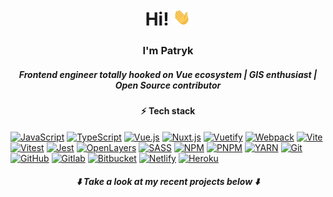 <h1 align="center">Hi! <img src="https://github.com/p4trykJ/p4trykJ/blob/master/wave.gif" width="28px" alt="👋"></h1>

<div align="center">
   <h3>
     I'm Patryk
   </h3>
  
   <h5>
      Frontend engineer totally hooked on Vue ecosystem | GIS enthusiast | Open Source contributor
   </h>
   
</div>

<h4 align="center">
   ⚡ Tech stack
</h4>

[![JavaScript](https://img.shields.io/badge/javascript-black?style=for-the-badge&logo=javascript)](https://github.com/p4trykJ)
[![TypeScript](https://img.shields.io/badge/typescript-black?style=for-the-badge&logo=typescript)](https://www.typescriptlang.org/)
[![Vue.js](https://img.shields.io/badge/Vue.js-black?style=for-the-badge&logo=vue.js)](https://vuejs.org/)
[![Nuxt.js](https://img.shields.io/badge/Nuxt.js-black?style=for-the-badge&logo=nuxt.js)](https://nuxt.com/)
[![Vuetify](https://img.shields.io/badge/vuetify-black?style=for-the-badge&logo=vuetify)](https://vuetifyjs.com)
[![Webpack](https://img.shields.io/badge/webpack-black?style=for-the-badge&logo=webpack)](https://webpack.js.org/)
[![Vite](https://img.shields.io/badge/vite-black?style=for-the-badge&logo=vite)](https://vitejs.dev/)
[![Vitest](https://img.shields.io/badge/vitest-black?style=for-the-badge&logo=vitest)](https://vitest.dev/)
[![Jest](https://img.shields.io/badge/jest-black?style=for-the-badge&logo=jest)](https://jestjs.io/)
[![OpenLayers](https://img.shields.io/badge/openlayers-black?style=for-the-badge&logo=openlayers)](https://openlayers.org/)
[![SASS](https://img.shields.io/badge/sass-black?style=for-the-badge&logo=sass)](https://sass-lang.com/)
[![NPM](https://img.shields.io/badge/npm-black?style=for-the-badge&logo=npm)](https://npmjs.com/)
[![PNPM](https://img.shields.io/badge/pnpm-black?style=for-the-badge&logo=pnpm)](https://pnpm.io/)
[![YARN](https://img.shields.io/badge/yarn-black?style=for-the-badge&logo=yarn)](https://yarnpkg.com/)
[![Git](https://img.shields.io/badge/GIT-black?style=for-the-badge&logo=git)](https://git-scm.com/)
[![GitHub](https://img.shields.io/badge/github-black?style=for-the-badge&logo=github)](https://github.com/)
[![Gitlab](https://img.shields.io/badge/gitlab-black?style=for-the-badge&logo=gitlab)](https://gitlab.com/)
[![Bitbucket](https://img.shields.io/badge/bitbucket-black?style=for-the-badge&logo=bitbucket)](https://bitbucket.org/)
[![Netlify](https://img.shields.io/badge/netlify-black?style=for-the-badge&logo=netlify)](https://www.netlify.com/)
[![Heroku](https://img.shields.io/badge/heroku-black?style=for-the-badge&logo=heroku)](https://www.heroku.com/)


<h5 align="center">
   ⬇️ Take a look at my recent projects below ⬇️
</h5>

<!--
**p4trykJ/p4trykJ** is a ✨ _special_ ✨ repository because its `README.md` (this file) appears on your GitHub profile.

Here are some ideas to get you started:

- 🔭 I’m currently working on ...
- 🌱 I’m currently learning ...
- 👯 I’m looking to collaborate on ...
- 🤔 I’m looking for help with ...
- 💬 Ask me about ...
- 📫 How to reach me: ...
- 😄 Pronouns: ...
- ⚡ Fun fact: ...
-->
